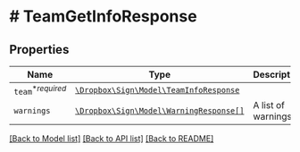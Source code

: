 # # TeamGetInfoResponse



## Properties

Name | Type | Description | Notes
------------ | ------------- | ------------- | -------------
| `team`<sup>*_required_</sup> | [```\Dropbox\Sign\Model\TeamInfoResponse```](TeamInfoResponse.md) |    |  |
| `warnings` | [```\Dropbox\Sign\Model\WarningResponse[]```](WarningResponse.md) |  A list of warnings.  |  |

[[Back to Model list]](../../README.md#models) [[Back to API list]](../../README.md#endpoints) [[Back to README]](../../README.md)

